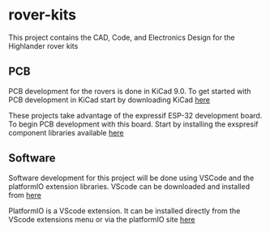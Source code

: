 # rover-kits
This project contains the CAD, Code, and Electronics Design for the Highlander rover kits


## PCB
PCB development for the rovers is done in KiCad 9.0. To get started with PCB development in KiCad start by downloading KiCad [here](https://www.kicad.org/)

These projects take advantage of the expressif ESP-32 development board. To begin PCB development with this board. Start by installing the exspresif component libraries available [here](https://github.com/espressif/kicad-libraries)



## Software
Software development for this project will be done using VSCode and the platformIO extension libraries. VScode can be downloaded and installed from  [here](https://code.visualstudio.com/)

PlatformIO is a VScode extension. It can be installed directly from the VScode extensions menu or via the platformIO site [here](https://platformio.org/platformio-ide)


